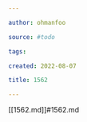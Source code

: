 ```yaml
---

author: ohmanfoo

source: #todo

tags: 

created: 2022-08-07

title: 1562

---
```

[[1562.md]]#1562.md